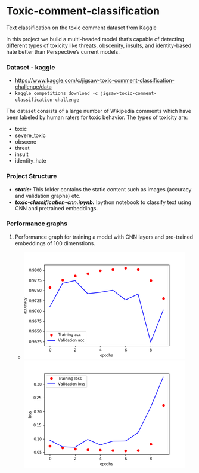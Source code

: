 # Toxic-comment-classification
Text classification on the toxic comment dataset from Kaggle


In this project we build a multi-headed model that’s capable of detecting different types of toxicity like threats, obscenity, insults, and identity-based hate better than Perspective’s current models.

### Dataset - kaggle

- https://www.kaggle.com/c/jigsaw-toxic-comment-classification-challenge/data
- ```kaggle competitions download -c jigsaw-toxic-comment-classification-challenge```

The dataset consists of a large number of Wikipedia comments which have been labeled by human raters for toxic behavior. The types of toxicity are:

- toxic
- severe_toxic
- obscene
- threat
- insult
- identity_hate


### Project Structure

- ***static:*** This folder contains the static content such as images (accuracy and validation graphs) etc.
- ***toxic-classification-cnn.ipynb:*** Ipython notebook to classify text using CNN and pretrained embeddings.


### Performance graphs

1. Performance graph for training a model with CNN layers and pre-trained embeddings of 100 dimenstions.
  
   * ![Accuracy](https://github.com/agoel41/toxic-comment-classification/blob/master/static/acc_toxic_cnn.png)
	   ![Loss](https://github.com/agoel41/toxic-comment-classification/blob/master/static/loss_toxic_cnn.png)
